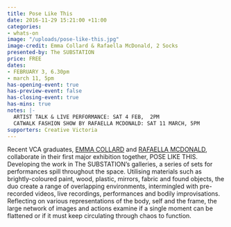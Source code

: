 ```yaml
---
title: Pose Like This
date: 2016-11-29 15:21:00 +11:00
categories:
- whats-on
image: "/uploads/pose-like-this.jpg"
image-credit: Emma Collard & Rafaella McDonald, 2 Socks
presented-by: The SUBSTATION
price: FREE
dates:
- FEBRUARY 3, 6.30pm
- march 11, 5pm
has-opening-event: true
has-preview-event: false
has-closing-event: true
has-mins: true
notes: |-
  ARTIST TALK & LIVE PERFORMANCE: SAT 4 FEB,  2PM
  CATWALK FASHION SHOW BY RAFAELLA MCDONALD: SAT 11 MARCH, 5PM
supporters: Creative Victoria
---
```


Recent VCA graduates, [EMMA COLLARD](http://cargocollective.com/emmacollard/) and [RAFAELLA MCDONALD](http://rafaellamcdonald.com.au), collaborate in their first major exhibition together, POSE LIKE THIS. Developing the work in The SUBSTATION’s galleries, a series of sets for performances spill throughout the space. Utilising materials such as brightly-coloured paint, wood, plastic, mirrors, fabric and found objects, the duo create a range of overlapping environments, intermingled with pre-recorded videos, live recordings, performances and bodily improvisations. Reflecting on various representations of the body, self and the frame, the large network of images and actions examine if a single moment can be flattened or if it must keep circulating through chaos to function. 